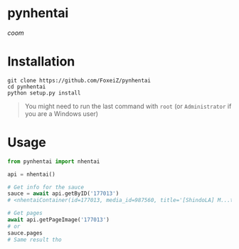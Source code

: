# pynhentai
*coom*
# Installation
```
git clone https://github.com/FoxeiZ/pynhentai
cd pynhentai
python setup.py install
```
> You might need to run the last command with `root` (or `Administrator` if you are a Windows user)
# Usage
```py
from pynhentai import nhentai

api = nhentai()

# Get info for the sauce
sauce = await api.getByID('177013')
# <nhentaiContainer(id=177013, media_id=987560, title='[ShindoLA] M...te) [English]')>

# Get pages
await api.getPageImage('177013')
# or
sauce.pages
# Same result tho
